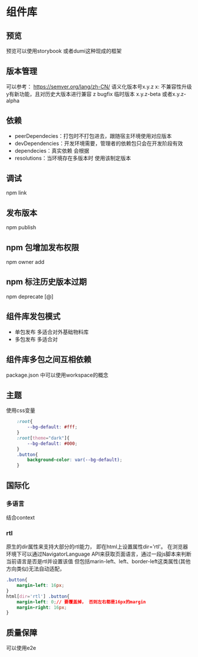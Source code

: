 组件库
===

## 预览
预览可以使用storybook 或者dumi这种现成的框架

## 版本管理
可以参考： https://semver.org/lang/zh-CN/
语义化版本号x.y.z x: 不兼容性升级 y有新功能，且对历史大版本进行兼容 z bugfix
临时版本 x.y.z-beta 或者x.y.z-alpha

## 依赖
* peerDependecies：打包时不打包进去，跟随宿主环境使用对应版本
* devDependencies：开发环境需要，管理者的依赖包只会在开发阶段有效
* dependecies：真实依赖 会根据
* resolutions：当环境存在多版本时 使用该制定版本

## 调试
npm link

## 发布版本
npm publish

## npm 包增加发布权限
npm owner add <npmuser> <pkg>

## npm 标注历史版本过期
npm deprecate <pkg>[@<version>] <message>

## 组件库发包模式
* 单包发布 多适合对外基础物料库
* 多包发布 多适合对

## 组件库多包之间互相依赖
package.json 中可以使用workspace的概念

## 主题
使用css变量
```css
    :root{
        --bg-default: #fff;
    }
    :root[theme="dark"]{
        --bg-default: #000;
    }
    .button{
        background-color: var(--bg-default);
    }
```

## 国际化
### 多语言
结合context
### rtl
原生的dir属性来支持大部分的rtl能力， 即在html上设置属性dir='rtl'。 在浏览器环境下可以通过NavigatorLanguage API来获取页面语言，通过一段js脚本来判断当前语言是否是rtl并设置该值
但包括marin-left、left、border-left这类属性(其他方向类似)无法自动适配，
```css
.button{
    margin-left: 16px;
}
html[dir='rtl'] .button{
    margin-left: 0;// 要覆盖掉， 否则左右都是16px的margin
    margin-right: 16px;  
}
```
## 质量保障
可以使用e2e